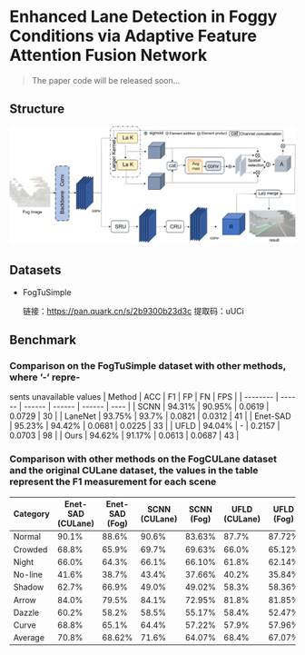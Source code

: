 # Enhanced Lane Detection in Foggy Conditions via Adaptive Feature Attention Fusion Network



> The paper code will be released soon...

## Structure

![Fig1](./assert/Fig1.png)



## Datasets

- FogTuSimple 

  链接：https://pan.quark.cn/s/2b9300b23d3c
  提取码：uUCi

## Benchmark

###  Comparison on the FogTuSimple dataset with other methods, where ’-’ repre-
sents unavailable values
| Method   | ACC    | F1     | FP     | FN     | FPS  |
| -------- | ------ | ------ | ------ | ------ | ---- |
| SCNN     | 94.31% | 90.95% | 0.0619 | 0.0729 | 30   |
| LaneNet  | 93.75% | 93.7%  | 0.0821 | 0.0312 | 41   |
| Enet-SAD | 95.23% | 94.42% | 0.0681 | 0.0225 | 33   |
| UFLD     | 94.04% | -      | 0.2157 | 0.0703 | 98   |
| Ours     | 94.62% | 91.17% | 0.0613 | 0.0687 | 43   |

### Comparison with other methods on the FogCULane dataset and the original CULane dataset, the values in the table represent the F1 measurement for each scene

| Category | Enet-SAD (CULane) | Enet-SAD (Fog) | SCNN (CULane) | SCNN (Fog) | UFLD (CULane) | UFLD (Fog) | Ours (CULane) | Ours (Fog) |
| -------- | ----------------- | -------------- | ------------- | ---------- | ------------- | ---------- | ------------- | ---------- |
| Normal   | 90.1%             | 88.6%          | 90.6%         | 83.63%     | 87.7%         | 87.72%     | 77.57%        | 82.63%     |
| Crowded  | 68.8%             | 65.9%          | 69.7%         | 69.63%     | 66.0%         | 65.12%     | 56.37%        | 61.44%     |
| Night    | 66.0%             | 64.3%          | 66.1%         | 66.10%     | 61.8%         | 62.14%     | 54.09%        | 58.89%     |
| No-line  | 41.6%             | 38.7%          | 43.4%         | 37.66%     | 40.2%         | 35.84%     | 31.39%        | 35.48%     |
| Shadow   | 62.7%             | 66.9%          | 49.0%         | 49.02%     | 58.3%         | 58.36%     | 44.54%        | 50.31%     |
| Arrow    | 84.0%             | 79.5%          | 84.1%         | 72.95%     | 81.8%         | 81.85%     | 65.62%        | 73.07%     |
| Dazzle   | 60.2%             | 58.2%          | 58.5%         | 55.17%     | 58.4%         | 52.47%     | 49.68%        | 53.53%     |
| Curve    | 68.8%             | 65.1%          | 64.4%         | 57.22%     | 57.9%         | 57.96%     | 51.86%        | 57.07%     |
| Average  | 70.8%             | 68.62%         | 71.6%         | 64.07%     | 68.4%         | 67.07%     | 58.69%        | 65.45%     |
